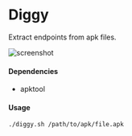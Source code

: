# Diggy
Extract endpoints from apk files.

![screenshot](https://i.imgur.com/VJvRst4.png)


#### Dependencies
- apktool

#### Usage
```
./diggy.sh /path/to/apk/file.apk
```

